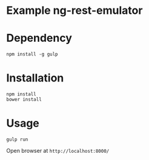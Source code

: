 Example ng-rest-emulator
===========

# Dependency

    npm install -g gulp

# Installation

    npm install
    bower install

# Usage

    gulp run

Open browser at `http://localhost:8000/`

